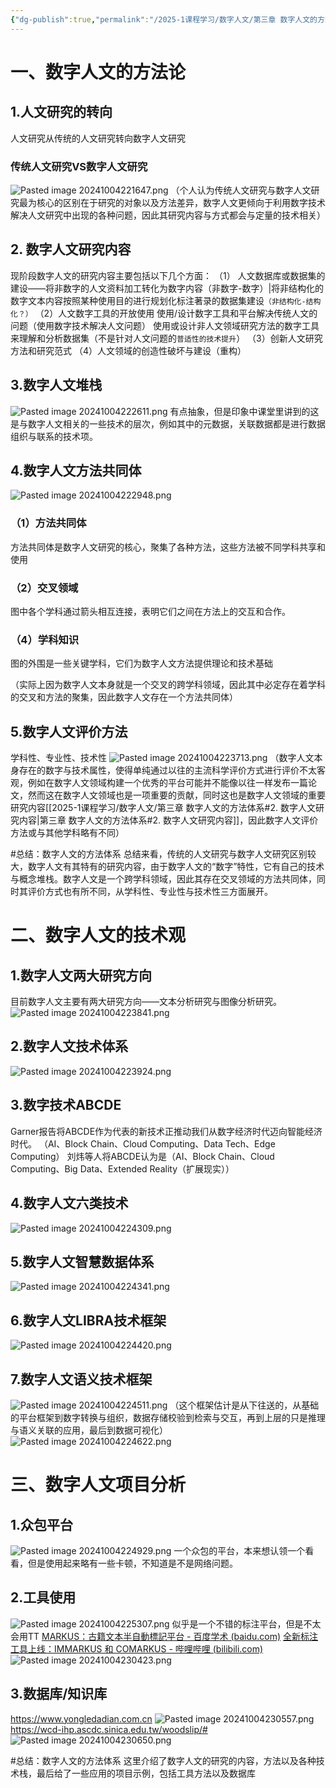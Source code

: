 ```yaml
---
{"dg-publish":true,"permalink":"/2025-1课程学习/数字人文/第三章 数字人文的方法体系/","dgPassFrontmatter":true,"created":"2024-10-04T22:15:04.284+08:00","updated":"2024-10-04T23:09:46.130+08:00"}
---
```


# 一、数字人文的方法论
## 1.人文研究的转向
人文研究从传统的人文研究转向数字人文研究
### 传统人文研究VS数字人文研究
![Pasted image 20241004221647.png](/img/user/Pasted%20image%2020241004221647.png)
（个人认为传统人文研究与数字人文研究最为核心的区别在于研究的对象以及方法差异，数字人文更倾向于利用数字技术解决人文研究中出现的各种问题，因此其研究内容与方式都会与定量的技术相关）
## 2. 数字人文研究内容
现阶段数字人文的研究内容主要包括以下几个方面：
（1） 人文数据库或数据集的建设——将非数字的人文资料加工转化为数字内容（非数字-数字）|将非结构化的数字文本内容按照某种使用目的进行规划化标注著录的数据集建设`（非结构化-结构化？）`
 （2）人文数字工具的开放使用
 使用/设计数字工具和平台解决传统人文的问题（使用数字技术解决人文问题）
 使用或设计非人文领域研究方法的数字工具来理解和分析数据集（不是针对人文问题的`普适性的技术提升`）
 （3）创新人文研究方法和研究范式
 （4）人文领域的创造性破坏与建设（重构）
## 3.数字人文堆栈
![Pasted image 20241004222611.png](/img/user/Pasted%20image%2020241004222611.png)
有点抽象，但是印象中课堂里讲到的这是与数字人文相关的一些技术的层次，例如其中的元数据，关联数据都是进行数据组织与联系的技术项。
## 4.数字人文方法共同体
![Pasted image 20241004222948.png](/img/user/Pasted%20image%2020241004222948.png)
### （1）方法共同体
方法共同体是数字人文研究的核心，聚集了各种方法，这些方法被不同学科共享和使用
### （2）交叉领域
图中各个学科通过箭头相互连接，表明它们之间在方法上的交互和合作。
### （4）学科知识
图的外围是一些关键学科，它们为数字人文方法提供理论和技术基础

（实际上因为数字人文本身就是一个交叉的跨学科领域，因此其中必定存在着学科的交叉和方法的聚集，因此数字人文存在一个方法共同体）

## 5.数字人文评价方法
学科性、专业性、技术性
![Pasted image 20241004223713.png](/img/user/Pasted%20image%2020241004223713.png)
（数字人文本身存在的数字与技术属性，使得单纯通过以往的主流科学评价方式进行评价不太客观，例如在数字人文领域构建一个优秀的平台可能并不能像以往一样发布一篇论文，然而这在数字人文领域也是一项重要的贡献，同时这也是数字人文领域的重要研究内容[[2025-1课程学习/数字人文/第三章 数字人文的方法体系#2. 数字人文研究内容\|第三章 数字人文的方法体系#2. 数字人文研究内容]]，因此数字人文评价方法或与其他学科略有不同）

#总结：数字人文的方法体系
总结来看，传统的人文研究与数字人文研究区别较大，数字人文有其特有的研究内容，由于数字人文的“数字”特性，它有自己的技术与概念堆栈。数字人文是一个跨学科领域，因此其存在交叉领域的方法共同体，同时其评价方式也有所不同，从学科性、专业性与技术性三方面展开。

# 二、数字人文的技术观
## 1.数字人文两大研究方向
目前数字人文主要有两大研究方向——文本分析研究与图像分析研究。
![Pasted image 20241004223841.png](/img/user/Pasted%20image%2020241004223841.png)
## 2.数字人文技术体系
![Pasted image 20241004223924.png](/img/user/Pasted%20image%2020241004223924.png)
## 3.数字技术ABCDE
Garner报告将ABCDE作为代表的新技术正推动我们从数字经济时代迈向智能经济时代。
（AI、Block Chain、Cloud Computing、Data Tech、Edge Computing）
刘炜等人将ABCDE认为是（AI、Block Chain、Cloud Computing、Big Data、Extended Reality（扩展现实））
## 4.数字人文六类技术
![Pasted image 20241004224309.png](/img/user/Pasted%20image%2020241004224309.png)
## 5.数字人文智慧数据体系
![Pasted image 20241004224341.png](/img/user/Pasted%20image%2020241004224341.png)
## 6.数字人文LIBRA技术框架
![Pasted image 20241004224420.png](/img/user/Pasted%20image%2020241004224420.png)
## 7.数字人文语义技术框架
![Pasted image 20241004224511.png](/img/user/Pasted%20image%2020241004224511.png)
（这个框架估计是从下往送的，从基础的平台框架到数字转换与组织，数据存储校验到检索与交互，再到上层的只是推理与语义关联的应用，最后到数据可视化）
![Pasted image 20241004224622.png](/img/user/Pasted%20image%2020241004224622.png)

# 三、数字人文项目分析
## 1.众包平台
![Pasted image 20241004224929.png](/img/user/Pasted%20image%2020241004224929.png)
一个众包的平台，本来想认领一个看看，但是使用起来略有一些卡顿，不知道是不是网络问题。
## 2.工具使用
![Pasted image 20241004225307.png](/img/user/Pasted%20image%2020241004225307.png)
似乎是一个不错的标注平台，但是不太会用TT
[MARKUS：古籍文本半自動標記平台 - 百度学术 (baidu.com)](https://xueshu.baidu.com/usercenter/paper/show?paperid=312c35b733a417f2df9840c95a66cc4b&site=xueshu_se)
[全新标注工具上线：IMMARKUS 和 COMARKUS - 哔哩哔哩 (bilibili.com)](https://www.bilibili.com/read/cv33198891/)
![Pasted image 20241004230423.png](/img/user/Pasted%20image%2020241004230423.png)
## 3.数据库/知识库
https://www.yongledadian.com.cn
![Pasted image 20241004230557.png](/img/user/Pasted%20image%2020241004230557.png)
https://wcd-ihp.ascdc.sinica.edu.tw/woodslip/#
![Pasted image 20241004230650.png](/img/user/Pasted%20image%2020241004230650.png)

#总结：数字人文的方法体系 
这里介绍了数字人文的研究的内容，方法以及各种技术栈，最后给了一些应用的项目示例，包括工具方法以及数据库